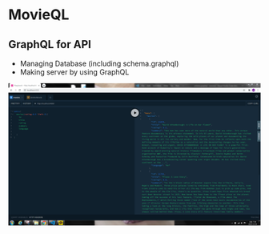 # MovieQL
## GraphQL for API
- Managing Database (including schema.graphql)
- Making server by using GraphQL



![alt text](screen.PNG)
